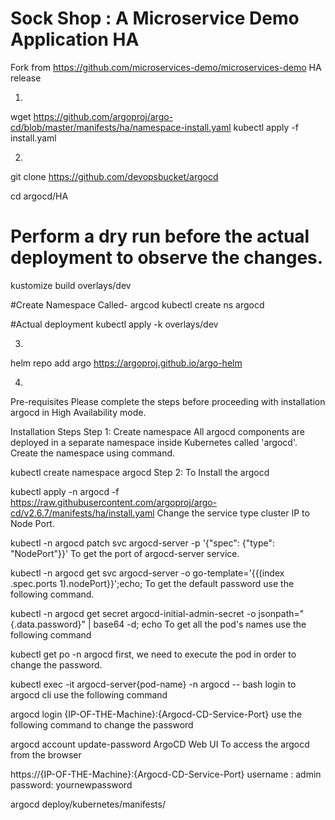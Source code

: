 # Sock Shop : A Microservice Demo Application HA

Fork from https://github.com/microservices-demo/microservices-demo
HA release

1.
wget https://github.com/argoproj/argo-cd/blob/master/manifests/ha/namespace-install.yaml
kubectl apply -f install.yaml

2.
git clone https://github.com/devopsbucket/argocd

cd argocd/HA

# Perform a dry run before the actual deployment to observe the changes.
kustomize build overlays/dev

#Create Namespace Called- argcod
kubectl create ns argocd

#Actual deployment
kubectl apply -k overlays/dev


3.
helm repo add argo https://argoproj.github.io/argo-helm

4.
Pre-requisites
Please complete the steps before proceeding with installation argocd  in High Availability mode.



Installation Steps
Step 1: Create namespace
All argocd components are deployed in a separate namespace inside Kubernetes called 'argocd'. Create the namespace using command.

kubectl create namespace argocd
Step 2: To Install the argocd


kubectl apply -n argocd -f https://raw.githubusercontent.com/argoproj/argo-cd/v2.6.7/manifests/ha/install.yaml
Change the service type cluster IP to Node Port.

kubectl -n argocd patch svc argocd-server -p '{"spec": {"type": "NodePort"}}'
To get the port of argocd-server service.

kubectl -n argocd  get svc argocd-server  -o go-template='{{(index .spec.ports 1).nodePort}}';echo;
To get the default password use the following command.

kubectl -n argocd get secret argocd-initial-admin-secret -o jsonpath="{.data.password}" | base64 -d; echo
To get all the pod's names use the following command

kubectl get po -n argocd
first, we need to execute the pod in order to change the password.

kubectl exec -it argocd-server{pod-name}  -n argocd -- bash
login to argocd cli use the following command

argocd login {IP-OF-THE-Machine}:{Argocd-CD-Service-Port}
use the following command to change the password

argocd account update-password
ArgoCD Web UI
To access the argocd from the browser

https://{IP-OF-THE-Machine}:{Argocd-CD-Service-Port}
username : admin
password: yournewpassword

argocd
deploy/kubernetes/manifests/
